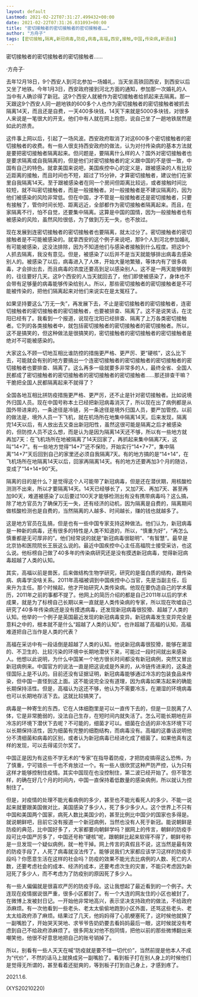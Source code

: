 ```yaml
---
layout: default
Lastmod: 2021-02-22T07:31:27.499432+00:00
date: 2021-02-22T07:31:26.031093+00:00
title: "密切接触者的密切接触者的密切接触者……"
author: "方舟子"
tags: [密切接触,隔离,新冠病毒,防疫,病毒,高福,西安,接触,中国,传染病,新语丝]
---
```


密切接触者的密切接触者的密切接触者……

·方舟子·

去年12月18日，9个西安人到河北参加一场婚礼，当天坐高铁回西安，到西安以后又坐了地铁。今年1月3日，西安政府接到河北方面的通知，参加那一次婚礼的人当中有人确诊得了新冠。这9个西安人就被作为密切接触者给抓起来去隔离。那一天跟这9个西安人同一趟地铁的600多个人也作为密切接触者的密切接触者被抓去隔离14天，而且还是自费，一天400多块钱，14天下来就是5000多块钱，对很多人来说是一笔很大的开支。他们中有人就在网上抱怨，说自己坐了一趟地铁居然是如此的昂贵。

这件事上网以后，引起了一场风波。西安政府取消了对这600多个密切接触者的密切接触者的收费。有一些人很支持西安政府的做法，认为对付传染病的基本方法就是要把密切接触者隔离起来。但问题是，要隔离什么样的人？国外对密切接触者也是要求隔离或自我隔离的，但是他们对密切接触者的定义跟中国的不是很一致，中国有自己的特色。就拿美国来说吧，美国疾控中心的定义是，跟被感染的人有比较近距离的接触，而且时间也不短，超过了15分钟，才算密切接触者，建议他们在家里自我隔离14天。至于跟被感染者在同一个房间但距离比较远，或者接触时间比较短，就不叫密切接触者，而是一般接触者。对一般接触者是不建议隔离的，因为他们被感染的风险非常低。但在中国，才不管是一般接触者还是密切接触者，只要有接触了，管你时间长短、距离远近，全部都作为密切接触者隔离起来。而且，在家隔离不行，怕不自觉，还要集中隔离。这算是中国的国情，因为一般接触者也有被感染的风险，虽然风险很低，为了做到万无一失，也不放过。

现在发展到连密切接触者的密切接触者也要隔离，就太过分了。密切接触者的密切接触者是不可能被感染的。就拿西安的这个例子来说吧，那9个人到河北参加婚礼有可能被感染，这没法排除，因为不知道他们与感染者接触到什么程度。把这9个人抓去隔离，我没有意见。但是，被感染了以后并不是当天就能够排出病毒去感染别人的。被感染了以后，病毒进入了人体，开始大量地繁殖，等体内有了很多病毒，才会排出去，而且病毒的浓度还要高到足以感染别人。这不是一两天能够做到的，往往要好几天。这9个西安的人当天就回去了，他们即使被感染了，身体也不会带有足够量的病毒能够传染给别人。所以，那些密切接触者的密切接触者是不可能被传染的，把他们隔离起来对他们来说实在是太冤枉了。

如果坚持要这么“万无一失”，再发展下去，不止是密切接触者的密切接触者，连密切接触者的密切接触者的密切接触者，也要被排查、隔离了。这不是说笑话，在沈阳已经有了。我看到一个报道，说现在沈阳已经排查、隔离了上万各类密切接触者。它列的各类接触者中，就包括密切接触者的密切接触者的密切接触者。所以，这不是搞笑的，但这种做法是很搞笑的，密切接触者的密切接触者的密切接触者是绝对不可能被感染的。

大家这么不顾一切地互相比谁防控的措施更严格、更严厉、更“硬核”，这么比下去，可能就会有别的地方要搞出一个连密切接触者的密切接触者的密切接触者的密切接触者也要排查、隔离了。这么再多一级就要多非常多的人，最终全省、全国人民都成了密切接触者的密切接触者的密切接触者的密切接触者……那还排查干嘛？干脆把全国人民都隔离起来不就得了？

全国各地互相比拼防疫措施更严格、更严厉，还不止是针对密切接触者。比如说境外归国人员。现在中国号称本土已经把新冠病毒消灭了，所以现在出了病例都是从国外带进来的，一条途径是冷链，另一条途径是境外归国人员，要严加管控。以前的做法是，境外人员一下飞机，就在机场所在地集中隔离14天。后来发现，隔离完14天以后，有人放出去又查出新冠阳性，虽然这很可能是隔离之后才被感染的，但防控人员不这么想，而是认为是因为隔离14天还不够，所以有一些地方就再加7天：在飞机场所在地被隔离了14天回家了，再抓起来集中隔离7天，这叫“14+7”。有一些地方觉得“14+7”还不保险，开始实行“14+7+7”，集中隔离“14+7”天后回到自己的家里还必须自我隔离7天。有的地方搞的是“14+14”，在飞机场所在地隔离14天以后，回家再隔离14天。有的地方还要再加3个月的随访，变成了“14+14+90”天。

隔离的目的是什么？是觉得这个人可能带了新冠病毒，但是还在潜伏期，用核酸检测测不出来，所以才要隔离14天。14天已经够长了，又加7天、再加7天、甚至再加90天，难道被感染了以后要过100天才能够检测出有没有携带病毒吗？这么搞，除了地方官员为了确保万无一失，还有经济的动机，因为隔离是自费的，隔离期间做核酸检测也是自费的，当然隔离的人越多、时间越长，赚的钱也就越多了。

这是地方官员在乱搞，但是也有一些中国专家支持这种做法。他们认为，新冠病毒是一种新的病毒，还有很多的特性是人类不知道的，所以，“慎重为好”，“再怎么慎重都是无可厚非的”。他们经常说的就是“新冠病毒很聪明”、“有智慧”。最早是北京协和医院院长王辰这么说的。最近中国疾控中心主任高福院士接受采访，也这么说。他标榜自己做了40多年的传染病研究还是没有摸透新冠病毒，觉得新冠病毒超越了人类的认知。

其实，高福以前是兽医，后来做结构生物学研究，研究的是蛋白质的结构，跟传染病、病毒学没啥关系。2011年高福被调到中国疾控中心当官，先是当副主任，后来升为主任。那个时候起，他才开始研究人类传染病。他现在要伪造自己的学术履历，2011年之前的事都不提了。他网上的简历介绍的都是自己2011年以后的学术成果，就是为了标榜自己长期以来一直就是人类传染病的专家，所以现在吹嘘自己研究了40多年传染病还是没有摸透病毒，还发现新冠病毒很狡猾、超越了人类的认知。他举的一个例子是英国最近发现的新冠病毒变异。新冠病毒发生变异完全是意料之中的，根本就不是什么“超越了人类的认知”。也许超越了高福的认知，高福难道把自己当作是人类的代表？

高福在采访中有一段话倒是超越了人类的认知。他说新冠病毒很狡猾，能够在潮湿的、不卫生的、比较污染的环境中长期地潜伏下来，可能过一段时间就出来感染人。他想以此说明，为什么中国某一个地方很长时间都没有新冠病例，突然又冒出新冠病例来。中国官方的说法一直是把这说成是外来的，从冷链传进来的，这条途径国际上是不认的。目前还没有证据证明，新冠病毒能够通过冷冻的包装食品来传染，但中国一直怪到这上面。这不能说完全没有道理，因为病毒如果冻起来的确能长期保持活性。但是，高福认为这还不够，他认为不需要冷冻，在潮湿的环境病毒也可以长期地存活下去。这就比较搞笑了。

病毒是一种寄生的东西，它在人体细胞里是可以一直传下去的，但是一旦脱离了人体，它是非常脆弱的，没法自己生存，在短时间内就失活了。怎么可能长期地在非冷冻的环境下潜伏下去呢？不可能的，细菌才可以。细菌在合适的非冷冻环境下可以长期保持活性，因为细菌有完整的细胞结构，而病毒没有。高福的这番话说明他分不清细菌和病毒的区别，或者认为新冠病毒已经进化成了细菌了。如果他真有这样的发现，可以去得诺贝尔奖了。

中国正是因为有这些不学无术的“专家”在指导着防疫，才把防疫搞得这么恐怖，为了慎重，宁可错杀一千也不肯放过一个。有一些人很欣赏这种严防严控，认为只有这样才能够控制住疫情。其实中国现在也没控制住，第二波已经开始了。但不管怎样，的确在好几个月的时间内，中国一直保持着低数量的感染病例，所以就认为控制住了。

但是，对疫情的处理不能光看病例的多少，甚至也不能光看死人的多少。不能一说起来就要跟美国做对比，美国感染了多少人，死了多少多少人。这个世界上不只有中国和美国两个国家，病死人数比美国少的，甚至比例比中国少的国家也多得是。就说朝鲜吧，目前它没有报道一个新冠病例，当然也没有人死于新冠。能说朝鲜是防疫的典范，比中国好多了，大家都要向朝鲜学吗？据网上的传言，朝鲜的防疫手段可比中国严厉多了，中国还号称“硬核”呢，跟朝鲜比起来软得不得了，朝鲜号称是一旦发现一个疑似病例，就一枪干掉。网上传言的真假且不说，这当然是最有效的防疫手段了，人死了病毒就没法传了。能够说我们大家都应该学习这样的防疫手段吗？你愿意生活在这样的社会吗？防疫的效果不能光去比病例的人数、死亡的人数，还要考虑社会的成本、经济的成本，还要考虑次生的灾害，不能只考虑因为新冠死了多少人，而不考虑为了防疫别的原因死了多少人。

有一些人偏偏就是很喜欢严厉的防疫手段。这让我想起了最近看到的一个例子。大连现在疫情据说很严重，很多小区都封了。有一个大连的网友住的小区也被封了，在微博上发被封日记。一开始他非常地高兴，表示坚决支持政府的做法，不给政府添麻烦。有一次他看到一些老头、老太太偷偷地跑到小区外面，还骂这些老头、老太太给政府添了麻烦。结果过了几天，他妈妈得了心肌梗塞死了，这时候他就换了一副嘴脸了，开始哭天哭地、求爷爷告奶奶要去看妈妈最后一眼，这时候就没有考虑到自己不给政府添麻烦了。很多网友对他不抱同情，把他以前的那些微博翻出来嘲笑他，他很不好意思地把自己的账号销掉了。

所以，别看有一些人天天在喊“防疫就是要不惜一切代价”，当然前提是他本人不成为“代价”，不然的话马上就换成另一副嘴脸了。看到板子打在别人身上的时候他们是觉得无所谓的，甚至看着还挺爽的，等到板子打到自己身上，才感到疼了。

2021.1.6.

(XYS20210220)

